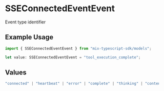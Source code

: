 # SSEConnectedEventEvent

Event type identifier

## Example Usage

```typescript
import { SSEConnectedEventEvent } from "mix-typescript-sdk/models";

let value: SSEConnectedEventEvent = "tool_execution_complete";
```

## Values

```typescript
"connected" | "heartbeat" | "error" | "complete" | "thinking" | "content" | "tool" | "tool_execution_start" | "tool_execution_complete" | "permission" | "summarize"
```